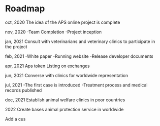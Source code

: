 # Roadmap
oct, 2020 The idea of the APS online project is complete

nov, 2020 -Team Completion -Project inception

jan, 2021 Consult with veterinarians and veterinary clinics to participate in the project

feb, 2021 -White paper -Running website -Release developer documents

apr, 2021 Aps token Listing on exchanges

jun, 2021 Converse with clinics for worldwide representation

jul, 2021 -The first case is introduced  -Treatment process and medical records published

dec, 2021 Establish animal welfare clinics in poor countries

2022 Create bases animal protection service in worldwide

 Add a cus
